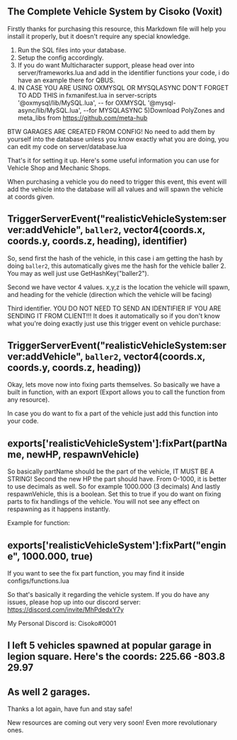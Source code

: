 ## The Complete Vehicle System by Cisoko (Voxit)

Firstly thanks for purchasing this resource, this Markdown file will help you install it properly, but it doesn't require any special knowledge.

1) Run the SQL files into your database.
2) Setup the config accordingly.
3) If you do want Multicharacter support, please head over into server/frameworks.lua and add in the identifier functions your code, i do have an example there for QBUS.
4) IN CASE YOU ARE USING OXMYSQL OR MYSQLASYNC DON'T FORGET TO ADD THIS in fxmanifest.lua in server-scripts
    '@oxmysql/lib/MySQL.lua', -- for OXMYSQL
    '@mysql-async/lib/MySQL.lua', --for MYSQLASYNC
5)Download PolyZones and meta_libs from https://github.com/meta-hub

BTW GARAGES ARE CREATED FROM CONFIG! No need to add them by yourself into the database unless you know exactly what you are doing, you can edit my code on server/database.lua

That's it for setting it up. Here's some useful information you can use for Vehicle Shop and Mechanic Shops.

When purchasing a vehicle you do need to trigger this event, this event will add the vehicle into the database will all values and will spawn the vehicle at coords given.

## TriggerServerEvent("realisticVehicleSystem:server:addVehicle", `baller2`, vector4(coords.x, coords.y, coords.z, heading), identifier)

So, send first the hash of the vehicle, in this case i am getting the hash by doing `baller2`, this automatically gives me the hash for the vehicle baller 2.
You may as well just use GetHashKey("baller2").

Second we have vector 4 values. x,y,z is the location the vehicle will spawn, and heading for the vehicle (direction which the vehicle will be facing)

Third identifier. YOU DO NOT NEED TO SEND AN IDENTIFIER IF YOU ARE SENDING IT FROM CLIENT!!! It does it automatically so if you don't know what you're doing exactly just use this trigger event on vehicle purchase: 

## TriggerServerEvent("realisticVehicleSystem:server:addVehicle", `baller2`, vector4(coords.x, coords.y, coords.z, heading))

Okay, lets move now into fixing parts themselves. So basically we have a built in function, with an export (Export allows you to call the function from any resource).

In case you do want to fix a part of the vehicle just add this function into your code.

##  exports['realisticVehicleSystem']:fixPart(partName, newHP, respawnVehicle)

So basically partName should be the part of the vehicle, IT MUST BE A STRING!
Second the new HP the part should have. From 0-1000, it is better to use decimals as well. So for example 1000.000 (3 decimals)
And lastly respawnVehicle, this is a boolean. Set this to true if you do want on fixing parts to fix handlings of the vehicle. You will not see any effect on respawning as
it happens instantly.

Example for function:
## exports['realisticVehicleSystem']:fixPart("engine", 1000.000, true)

If you want to see the fix part function, you may find it inside configs/functions.lua

So that's basically it regarding the vehicle system. If you do have any issues, please hop up into our discord server: https://discord.com/invite/MhPdedxY7y

My Personal Discord is: Cisoko#0001

## I left 5 vehicles spawned at popular garage in legion square. Here's the coords: 225.66 -803.8 29.97
## As well 2 garages.

Thanks a lot again, have fun and stay safe!

New resources are coming out very very soon! Even more revolutionary ones.

